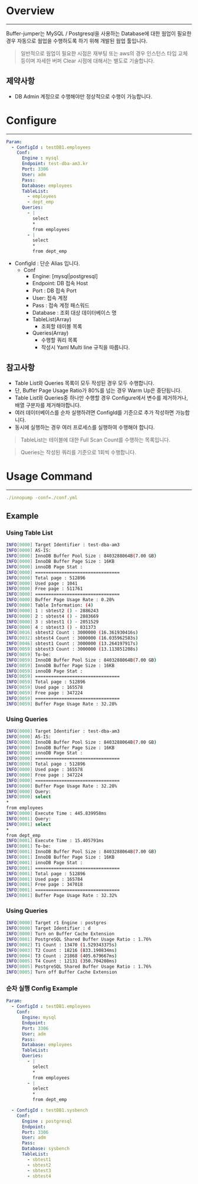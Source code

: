 # Overview

---

Buffer-jumper는 MySQL / Postgresql을 사용하는 Database에 대한 웜업이 필요한 경우 자동으로 웜업을 수행하도록 하기 위해 개발된 웜업 툴입니다. 

> 일반적으로 웜업이 필요한 시점은 재부팅 또는 aws의 경우 인스턴스 타입 교체 등이며 자세한 버퍼 Clear 시점에 대해서는 별도로 기술합니다.

## 제약사항
 - DB Admin 계정으로 수행해야만 정상적으로 수행이 가능합니다.

# Configure

---

```yaml
Param:  
  - ConfigId : testDB1.employees
    Conf:
      Engine : mysql
      Endpoint: test-dba-am3.kr
      Port: 3306
      User: adm
      Pass: 
      Database: employees
      TableList:
        - employees
        - dept_emp
      Queries:
        - | 
          select 
          *
          from employees
        - | 
          select
          *
          from dept_emp
```

- ConfigId : 단순 Alias 입니다.
    - Conf
        - Engine: [mysql|postgresql]
        - Endpoint: DB 접속 Host
        - Port : DB 접속 Port
        - User: 접속 계정
        - Pass : 접속 계정 패스워드
        - Database : 조회 대상 데이터베이스 명
        - TableList(Array)
            - 조회할 테이블 목록
        - Queries(Array)
            - 수행할 쿼리 목록
            - 작성시 Yaml Multi line 규칙을 따릅니다.

## 참고사항

- Table List와 Queries 목록이 모두 작성된 경우 모두 수행합니다.
- 단, Buffer Page Usage Ratio가 80%를 넘는 경우 Warm Up은 중단됩니다.
- Table List와 Queries중 하나만 수행할 경우 Configure에서 변수를 제거하거나, 배열 구분자를 제거해야합니다.
- 여러 데이터베이스를 순차 실행하려면 ConfigId를 기준으로 추가 작성하면 가능합니다.
- 동시에 실행하는 경우 여러 프로세스를 실행하여 수행해야 합니다.

> TableList는 테이블에 대한 Full Scan Count를 수행하는 목록입니다.

> Queries는 작성된 쿼리를 기준으로 1회씩 수행합니다.

# Usage Command

---

```yaml
./innopump -conf=./conf.yml
```

## Example

### Using Table List

```bash
INFO[0000] Target Identifier : test-dba-am3 
INFO[0000] AS-IS:                                       
INFO[0000] InnoDB Buffer Pool Size : 8403288064B(7.00 GB) 
INFO[0000] InnoDB Buffer Page Size : 16KB               
INFO[0000] innoDB Page Stat :                           
INFO[0000] ================================             
INFO[0000] Total page : 512896                          
INFO[0000] Used page : 1041                             
INFO[0000] Free page : 511761                           
INFO[0000] ================================             
INFO[0000] Buffer Page Usage Rate : 0.20%               
INFO[0000] Table Information: (4)                       
INFO[0000] 1 : sbtest2 () - 2886243                     
INFO[0000] 2 : sbtest4 () - 2883669                     
INFO[0000] 3 : sbtest1 () - 2051529                     
INFO[0000] 4 : sbtest3 () - 831373                      
INFO[0016] sbtest2 Count : 3000000 (16.361930416s)      
INFO[0032] sbtest4 Count : 3000000 (16.035962583s)      
INFO[0046] sbtest1 Count : 3000000 (13.264197917s)      
INFO[0059] sbtest3 Count : 3000000 (13.113851208s)      
INFO[0059] To-be:                                       
INFO[0059] InnoDB Buffer Pool Size : 8403288064B(7.00 GB) 
INFO[0059] InnoDB Buffer Page Size : 16KB               
INFO[0059] innoDB Page Stat :                           
INFO[0059] ================================             
INFO[0059] Total page : 512896                          
INFO[0059] Used page : 165578                           
INFO[0059] Free page : 347224                           
INFO[0059] ================================             
INFO[0059] Buffer Page Usage Rate : 32.28% 
```

### Using Queries

```bash
INFO[0000] Target Identifier : test-dba-am3
INFO[0000] AS-IS:                                       
INFO[0000] InnoDB Buffer Pool Size : 8403288064B(7.00 GB) 
INFO[0000] InnoDB Buffer Page Size : 16KB               
INFO[0000] innoDB Page Stat :                           
INFO[0000] ================================             
INFO[0000] Total page : 512896                          
INFO[0000] Used page : 165578                           
INFO[0000] Free page : 347224                           
INFO[0000] ================================             
INFO[0000] Buffer Page Usage Rate : 32.28%              
INFO[0000] Query:                                       
INFO[0000] select 
*
from employees                     
INFO[0000] Execute Time : 445.839958ms                  
INFO[0001] Query:                                       
INFO[0001] select
*
from dept_emp                       
INFO[0001] Execute Time : 15.405791ms                   
INFO[0001] To-be:                                       
INFO[0001] InnoDB Buffer Pool Size : 8403288064B(7.00 GB) 
INFO[0001] InnoDB Buffer Page Size : 16KB               
INFO[0001] innoDB Page Stat :                           
INFO[0001] ================================             
INFO[0001] Total page : 512896                          
INFO[0001] Used page : 165784                           
INFO[0001] Free page : 347018                           
INFO[0001] ================================             
INFO[0001] Buffer Page Usage Rate : 32.32%
```
### Using Queries

```bash
INFO[0000] Target r1 Engine : postgres                  
INFO[0000] Target Identifier : d 
INFO[0000] Turn on Buffer Cache Extension               
INFO[0001] PostgreSQL Shared Buffer Usage Ratio : 1.76% 
INFO[0002] T1 Count : 13470 (1.529343375s) 
INFO[0003] T2 Count : 18216 (833.190834ms) 
INFO[0004] T3 Count : 21868 (405.679667ms) 
INFO[0005] T4 Count : 12131 (350.704208ms)    
INFO[0005] PostgreSQL Shared Buffer Usage Ratio : 1.76% 
INFO[0005] Turn off Buffer Cache Extension   

```

### 순차 실행 Config Example

```yaml
Param:  
  - ConfigId : testDB1.employees
    Conf:
      Engine: mysql
      Endpoint: 
      Port: 3306
      User: adm
      Pass: 
      Database: employees
      TableList:
      Queries:
        - | 
          select 
          *
          from employees
        - | 
          select
          *
          from dept_emp

  - ConfigId : testDB1.sysbench
    Conf:
      Engine : postgresql
      Endpoint: 
      Port: 3306
      User: adm
      Pass: 
      Database: sysbench
      TableList:
        - sbtest1
        - sbtest2
        - sbtest3
        - sbtest4
```